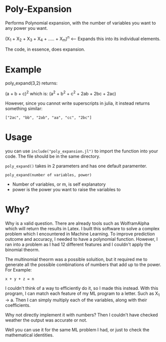 # Poly-Expansion
Performs Polynomial expansion, with the number of variables you want to any power you want.

(X<sub>1</sub> + X<sub>2</sub> +  X<sub>3</sub> +  X<sub>4</sub> + ..... +  X<sub>m</sub>)<sup>n</sup> <-- Expands this into its individual elements.

The code, in essence, does expansion.

# Example
poly_expand(3,2) returns:

(a + b + c)<sup>2</sup>
which is: (a<sup>2</sup> + b<sup>2</sup> + c<sup>2</sup> + 2ab + 2bc + 2ac)

However, since you cannot write superscripts in julia, it instead returns something similar:

`["2ac", "bb", "2ab", "aa", "cc", "2bc"]`

# Usage
you can use `include("poly_expansion.jl")` to import the function into your code. The file should be in the same directory.


`poly_expand()` takes in 2 parameters and has one default paramenter.

`poly_expand(number of variables, power)`

+ Number of variables, or m, is self explanatory
+ power is the power you want to raise the variables to

# Why?
Why is a valid question. There are already tools such as WolframAlpha which will return the results in Latex. I built this software to solve a complex problem which I encountered in Machine Learning. To improve prediction outcome and accuracy, I needed to have a polynomial function. However, I ran into a problem as I had 12 different features and I couldn't apply the binomial theorm. 

The multinomial theorm was a possible soluition, but it required me to generate all the possible combinations of numbers that add up to the power. For Example:

`x + y + z = n`

I couldn't think of a way to efficiently do it, so I made this instead. With this program, I can match each feature of my ML program to a letter. 
Such as X<sub>1</sub> -> a. Then I can simply multiply each of the variables, along with their coefficients. 

Why not directly implement it with numbers? Then I couldn't have checked weather the output was accurate or not. 

Well you can use it for the same ML problem I had, or just to check the mathematical identities.
